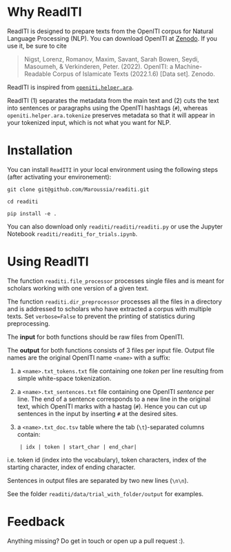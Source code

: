 # Why ReadITI

ReadITI is designed to prepare texts from the OpenITI corpus for Natural Language Processing (NLP). You can download OpenITI at [Zenodo](https://doi.org/10.5281/zenodo.6808108). If you use it, be sure to cite

 > Nigst, Lorenz, Romanov, Maxim, Savant, Sarah Bowen, Seydi, Masoumeh, & Verkinderen, Peter. (2022). OpenITI: a Machine-Readable Corpus of Islamicate Texts (2022.1.6) [Data set]. Zenodo. 


ReadITI is inspired from [`openiti.helper.ara`](
https://openiti.readthedocs.io/en/latest/source/usermanual.html#openiti-helper).

ReadITI (1) separates the metadata from the main text and (2) cuts the text into sentences or paragraphs using the OpenITI hashtags (`#`), whereas `openiti.helper.ara.tokenize` preserves metadata so that it will appear in your tokenized input, which is not what you want for NLP.

# Installation

You can install `ReadITI` in your local environment using the following steps (after activating your environement):
```
git clone git@github.com/Maroussia/readiti.git
```
```
cd readiti
```
```
pip install -e .
```
You can also download only `readiti/readiti/readiti.py` or use the Jupyter Notebook `readiti/readiti_for_trials.ipynb`.

# Using ReadITI

The function `readiti.file_processor` processes single files and is meant for scholars working with one version of a given text.

The function `readiti.dir_preprocessor` processes all the files in a directory and is addressed to scholars who have extracted a corpus with multiple texts. Set `verbose=False` to prevent the printing of statistics during preprocessing.

The **input** for both functions should be raw files from OpenITI.

The **output** for both functions consists of 3 files per input file. Output file names are the original OpenITI name `<name>` with a suffix:

1. a `<name>.txt_tokens.txt` file containing one *token* per line resulting from simple white-space tokenization.
	
2. a `<name>.txt_sentences.txt` file containing one OpenITI *sentence* per line. The end of a sentence corresponds to a new line in the original text, which OpenITI marks with a hastag (`#`). Hence you can cut up sentences in the input by inserting `#` at the desired sites.
	
3. a `<name>.txt_doc.tsv` table where the tab (`\t`)-separated columns contain: 

```
	| idx | token | start_char | end_char|
```
i.e. token id (index into the vocabulary), token characters, index of the starting character, index of ending character.

Sentences in output files are separated by two new lines (`\n\n`).

See the folder `readiti/data/trial_with_folder/output` for examples.

# Feedback

Anything missing? Do get in touch or open up a pull request :).
